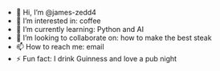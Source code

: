 - 👋 Hi, I’m @james-zedd4
- 👀 I’m interested in: coffee
- 🌱 I’m currently learning: Python and AI
- 💞️ I’m looking to collaborate on: how to make the best steak
- 📫 How to reach me: email
- ⚡ Fun fact: I drink Guinness and love a pub night

<!---
james-zedd4/james-zedd4 is a ✨ special ✨ repository because its `README.md` (this file) appears on your GitHub profile.
You can click the Preview link to take a look at your changes.
--->
